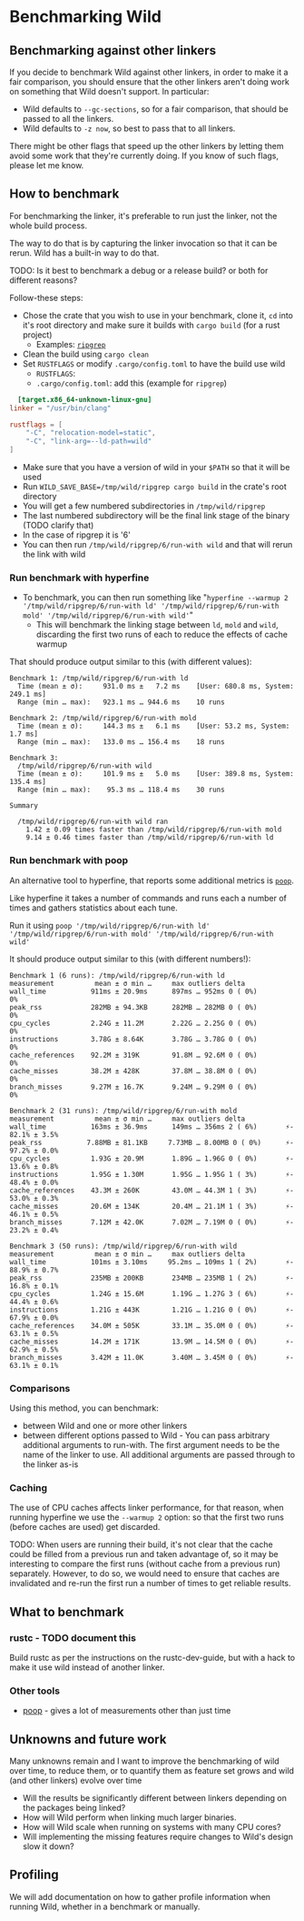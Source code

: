# Benchmarking Wild

## Benchmarking against other linkers

If you decide to benchmark Wild against other linkers, in order to make it a fair comparison, you
should ensure that the other linkers aren't doing work on something that Wild doesn't support. In
particular:

* Wild defaults to `--gc-sections`, so for a fair comparison, that should be passed to all the linkers.
* Wild defaults to `-z now`, so best to pass that to all linkers.

There might be other flags that speed up the other linkers by letting them avoid some work that
they're currently doing. If you know of such flags, please let me know.

## How to benchmark

For benchmarking the linker, it's preferable to run just the linker, not the whole build process.

The way to do that is by capturing the linker invocation so that it can be rerun. Wild has a built-in way to do that.

TODO: Is it best to benchmark a debug or a release build? or both for different reasons?

Follow-these steps:

* Chose the crate that you wish to use in your benchmark, clone it, `cd` into it's root directory and make sure it
  builds with `cargo build` (for a rust project)
    * Examples: [`ripgrep`](https://github.com/BurntSushi/ripgrep.git)
* Clean the build using `cargo clean`
* Set `RUSTFLAGS` or modify `.cargo/config.toml` to have the build use wild
    * `RUSTFLAGS`:
    * `.cargo/config.toml`: add this (example for `ripgrep`)

```toml
  [target.x86_64-unknown-linux-gnu]
linker = "/usr/bin/clang"

rustflags = [
    "-C", "relocation-model=static",
    "-C", "link-arg=--ld-path=wild"
]
```

* Make sure that you have a version of wild in your `$PATH` so that it will be used
* Run `WILD_SAVE_BASE=/tmp/wild/ripgrep cargo build` in the crate's root directory
* You will get a few numbered subdirectories in `/tmp/wild/ripgrep`
* The last numbered subdirectory will be the final link stage of the binary (TODO clarify that)
* In the case of ripgrep it is '6'
* You can then run `/tmp/wild/ripgrep/6/run-with wild` and that will rerun the link with wild

### Run benchmark with hyperfine

* To benchmark, you can then run something
  like "`hyperfine --warmup 2 '/tmp/wild/ripgrep/6/run-with ld' '/tmp/wild/ripgrep/6/run-with mold'
  '/tmp/wild/ripgrep/6/run-with wild'`"
    * This will benchmark the linking stage between `ld`, `mold` and `wild`, discarding the first two runs of each to
      reduce the effects of cache warmup

That should produce output similar to this (with different values):

```text
Benchmark 1: /tmp/wild/ripgrep/6/run-with ld
  Time (mean ± σ):     931.0 ms ±   7.2 ms    [User: 680.8 ms, System: 249.1 ms]
  Range (min … max):   923.1 ms … 944.6 ms    10 runs
 
Benchmark 2: /tmp/wild/ripgrep/6/run-with mold
  Time (mean ± σ):     144.3 ms ±   6.1 ms    [User: 53.2 ms, System: 1.7 ms]
  Range (min … max):   133.0 ms … 156.4 ms    18 runs
 
Benchmark 3: 
  /tmp/wild/ripgrep/6/run-with wild
  Time (mean ± σ):     101.9 ms ±   5.0 ms    [User: 389.8 ms, System: 135.4 ms]
  Range (min … max):    95.3 ms … 118.4 ms    30 runs
 
Summary
  
  /tmp/wild/ripgrep/6/run-with wild ran
    1.42 ± 0.09 times faster than /tmp/wild/ripgrep/6/run-with mold
    9.14 ± 0.46 times faster than /tmp/wild/ripgrep/6/run-with ld
```

### Run benchmark with poop

An alternative tool to hyperfine, that reports some additional metrics is [`poop`](https://github.com/andrewrk/poop).

Like hyperfine it takes a number of commands and runs each a number of times and gathers statistics about each tune.

Run it using `poop '/tmp/wild/ripgrep/6/run-with ld' '/tmp/wild/ripgrep/6/run-with mold'
'/tmp/wild/ripgrep/6/run-with wild'`

It should produce output similar to this (with different numbers!):

```text
Benchmark 1 (6 runs): /tmp/wild/ripgrep/6/run-with ld
measurement          mean ± σ min …     max outliers delta
wall_time           911ms ± 20.9ms      897ms … 952ms 0 ( 0%)        0%
peak_rss            282MB ± 94.3KB      282MB … 282MB 0 ( 0%)        0%
cpu_cycles          2.24G ± 11.2M       2.22G … 2.25G 0 ( 0%)        0%
instructions        3.78G ± 8.64K       3.78G … 3.78G 0 ( 0%)        0%
cache_references    92.2M ± 319K        91.8M … 92.6M 0 ( 0%)        0%
cache_misses        38.2M ± 428K        37.8M … 38.8M 0 ( 0%)        0%
branch_misses       9.27M ± 16.7K       9.24M … 9.29M 0 ( 0%)        0%

Benchmark 2 (31 runs): /tmp/wild/ripgrep/6/run-with mold
measurement          mean ± σ min …     max outliers delta
wall_time           163ms ± 36.9ms      149ms … 356ms 2 ( 6%)       ⚡- 82.1% ± 3.5%
peak_rss           7.88MB ± 81.1KB     7.73MB … 8.00MB 0 ( 0%)      ⚡- 97.2% ± 0.0%
cpu_cycles          1.93G ± 20.9M       1.89G … 1.96G 0 ( 0%)       ⚡- 13.6% ± 0.8%
instructions        1.95G ± 1.30M       1.95G … 1.95G 1 ( 3%)       ⚡- 48.4% ± 0.0%
cache_references    43.3M ± 260K        43.0M … 44.3M 1 ( 3%)       ⚡- 53.0% ± 0.3%
cache_misses        20.6M ± 134K        20.4M … 21.1M 1 ( 3%)       ⚡- 46.1% ± 0.5%
branch_misses       7.12M ± 42.0K       7.02M … 7.19M 0 ( 0%)       ⚡- 23.2% ± 0.4%

Benchmark 3 (50 runs): /tmp/wild/ripgrep/6/run-with wild
measurement          mean ± σ min …     max outliers delta
wall_time           101ms ± 3.10ms     95.2ms … 109ms 1 ( 2%)       ⚡- 88.9% ± 0.7%
peak_rss            235MB ± 200KB       234MB … 235MB 1 ( 2%)       ⚡- 16.8% ± 0.1%
cpu_cycles          1.24G ± 15.6M       1.19G … 1.27G 3 ( 6%)       ⚡- 44.4% ± 0.6%
instructions        1.21G ± 443K        1.21G … 1.21G 0 ( 0%)       ⚡- 67.9% ± 0.0%
cache_references    34.0M ± 505K        33.1M … 35.0M 0 ( 0%)       ⚡- 63.1% ± 0.5%
cache_misses        14.2M ± 171K        13.9M … 14.5M 0 ( 0%)       ⚡- 62.9% ± 0.5%
branch_misses       3.42M ± 11.0K       3.40M … 3.45M 0 ( 0%)       ⚡- 63.1% ± 0.1%
```

### Comparisons

Using this method, you can benchmark:

* between Wild and one or more other linkers
* between different options passed to Wild - You can pass arbitrary additional arguments to run-with.
  The first argument needs to be the name of the linker to use. All additional arguments are passed through to the
  linker as-is

### Caching

The use of CPU caches affects linker performance, for that reason, when running hyperfine we use the `--warmup 2`
option: so that the first two runs (before caches are used) get discarded.

TODO: When users are running their build, it's not clear that the cache could be filled from a previous run and
taken advantage of, so it may be interesting to compare the first runs (without cache from a previous run)
separately. However, to do so, we would need to ensure that caches are invalidated and re-run the first run a
number of times to get reliable results.

## What to benchmark

### rustc - TODO document this

Build rustc as per the instructions on the rustc-dev-guide, but with a hack to make it use wild instead of another
linker.

### Other tools

* [poop](https://github.com/andrewrk/poop) - gives a lot of measurements other than just time

## Unknowns and future work

Many unknowns remain and I want to improve the benchmarking of wild over time, to reduce them, or
to quantify them as feature set grows and wild (and other linkers) evolve over time

* Will the results be significantly different between linkers depending on the packages being linked?
* How will Wild perform when linking much larger binaries.
* How will Wild scale when running on systems with many CPU cores?
* Will implementing the missing features require changes to Wild's design slow it down?

## Profiling

We will add documentation on how to gather profile information when running Wild, whether in a benchmark or manually.
